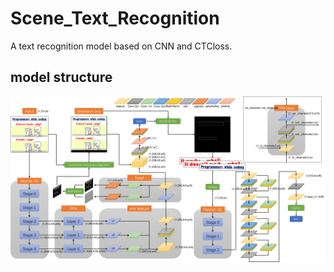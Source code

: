 # Scene_Text_Recognition
A text recognition model based on CNN and CTCloss.
## model structure
![model_structure](images/model_structure.png)
